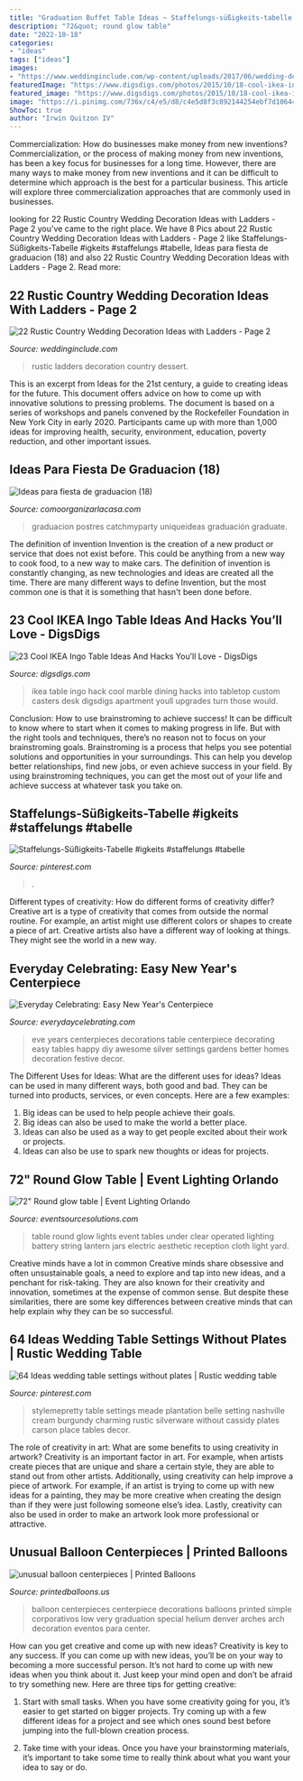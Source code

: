 ```yaml
---
title: "Graduation Buffet Table Ideas ~ Staffelungs-süßigkeits-tabelle #igkeits #staffelungs #tabelle"
description: "72&quot; round glow table"
date: "2022-10-18"
categories:
- "ideas"
tags: ["ideas"]
images:
- "https://www.weddinginclude.com/wp-content/uploads/2017/06/wedding-dessert-with-ladders.jpg"
featuredImage: "https://www.digsdigs.com/photos/2015/10/18-cool-ikea-ingo-table-ideas-and-hacks-youll-love-3.jpg"
featured_image: "https://www.digsdigs.com/photos/2015/10/18-cool-ikea-ingo-table-ideas-and-hacks-youll-love-3.jpg"
image: "https://i.pinimg.com/736x/c4/e5/d8/c4e5d8f3c892144254ebf7d10644157f.jpg"
ShowToc: true
author: "Irwin Quitzon IV"
---
```



Commercialization: How do businesses make money from new inventions?
Commercialization, or the process of making money from new inventions, has been a key focus for businesses for a long time. However, there are many ways to make money from new inventions and it can be difficult to determine which approach is the best for a particular business. This article will explore three commercialization approaches that are commonly used in businesses.

	

		
looking for 22 Rustic Country Wedding Decoration Ideas with Ladders - Page 2 you've came to the right place. We have 8 Pics about 22 Rustic Country Wedding Decoration Ideas with Ladders - Page 2 like Staffelungs-Süßigkeits-Tabelle #igkeits #staffelungs #tabelle, Ideas para fiesta de graduacion (18) and also 22 Rustic Country Wedding Decoration Ideas with Ladders - Page 2. Read more:
		
    
## 22 Rustic Country Wedding Decoration Ideas With Ladders - Page 2

<img loading=lazy src="https://www.weddinginclude.com/wp-content/uploads/2017/06/wedding-dessert-with-ladders.jpg" onerror="this.onerror=null;this.src='https://tse3.mm.bing.net/th?id=OIP.4R2fNlqcj2-URYSBE9zwJQHaLG&amp;pid=15.1';" alt="22 Rustic Country Wedding Decoration Ideas with Ladders - Page 2">

_Source: weddinginclude.com_

>rustic ladders decoration country dessert. 

	

This is an excerpt from Ideas for the 21st century, a guide to creating ideas for the future. This document offers advice on how to come up with innovative solutions to pressing problems. The document is based on a series of workshops and panels convened by the Rockefeller Foundation in New York City in early 2020. Participants came up with more than 1,000 ideas for improving health, security, environment, education, poverty reduction, and other important issues.

    
## Ideas Para Fiesta De Graduacion (18)

<img loading=lazy src="https://comoorganizarlacasa.com/wp-content/uploads/2016/05/Ideas-para-fiesta-de-graduacion-18.jpg" onerror="this.onerror=null;this.src='https://tse2.mm.bing.net/th?id=OIP.MVq4WikEv-acodmCOX1-7wAAAA&amp;pid=15.1';" alt="Ideas para fiesta de graduacion (18)">

_Source: comoorganizarlacasa.com_

>graduacion postres catchmyparty uniqueideas graduación graduate. 

	

The definition of invention
Invention is the creation of a new product or service that does not exist before. This could be anything from a new way to cook food, to a new way to make cars. The definition of invention is constantly changing, as new technologies and ideas are created all the time. There are many different ways to define Invention, but the most common one is that it is something that hasn't been done before.

    
## 23 Cool IKEA Ingo Table Ideas And Hacks You’ll Love - DigsDigs

<img loading=lazy src="https://www.digsdigs.com/photos/2015/10/18-cool-ikea-ingo-table-ideas-and-hacks-youll-love-3.jpg" onerror="this.onerror=null;this.src='https://tse1.mm.bing.net/th?id=OIP.jnRADMzGkgPBlXXggNxD2QHaLL&amp;pid=15.1';" alt="23 Cool IKEA Ingo Table Ideas And Hacks You’ll Love - DigsDigs">

_Source: digsdigs.com_

>ikea table ingo hack cool marble dining hacks into tabletop custom casters desk digsdigs apartment youll upgrades turn those would. 

	

Conclusion: How to use brainstroming to achieve success!
It can be difficult to know where to start when it comes to making progress in life. But with the right tools and techniques, there’s no reason not to focus on your brainstroming goals. Brainstroming is a process that helps you see potential solutions and opportunities in your surroundings. This can help you develop better relationships, find new jobs, or even achieve success in your field. By using brainstroming techniques, you can get the most out of your life and achieve success at whatever task you take on.

    
## Staffelungs-Süßigkeits-Tabelle #igkeits #staffelungs #tabelle

<img loading=lazy src="https://i.pinimg.com/736x/c6/90/cb/c690cb60c5e2978d61f2ddf2101665da.jpg" onerror="this.onerror=null;this.src='https://tse1.mm.bing.net/th?id=OIP.Mgbxr_hLFoOiqJZTTakU-wHaNK&amp;pid=15.1';" alt="Staffelungs-Süßigkeits-Tabelle #igkeits #staffelungs #tabelle">

_Source: pinterest.com_

>. 

	

Different types of creativity: How do different forms of creativity differ?
Creative art is a type of creativity that comes from outside the normal routine. For example, an artist might use different colors or shapes to create a piece of art. Creative artists also have a different way of looking at things. They might see the world in a new way.

    
## Everyday Celebrating: Easy New Year&#039;s Centerpiece

<img loading=lazy src="https://chella.typepad.com/.a/6a00d8341c019753ef0128768a5ce1970c-600wi" onerror="this.onerror=null;this.src='https://tse2.mm.bing.net/th?id=OIP.7GQzCqy5SjSMd1LaJog2gQHaJ4&amp;pid=15.1';" alt="Everyday Celebrating: Easy New Year&#039;s Centerpiece">

_Source: everydaycelebrating.com_

>eve years centerpieces decorations table centerpiece decorating easy tables happy diy awesome silver settings gardens better homes decoration festive decor. 

	

The Different Uses for Ideas: What are the different uses for ideas?
Ideas can be used in many different ways, both good and bad. They can be turned into products, services, or even concepts. Here are a few examples:
1. Big ideas can be used to help people achieve their goals. 
2. Big ideas can also be used to make the world a better place. 
3. Ideas can also be used as a way to get people excited about their work or projects. 
4. Ideas can also be use to spark new thoughts or ideas for projects.

    
## 72&quot; Round Glow Table | Event Lighting Orlando

<img loading=lazy src="http://www.eventsourcesolutions.com/media/catalog/product/cache/1/image/9df78eab33525d08d6e5fb8d27136e95/s/f/sf13_round_glow_table.jpg" onerror="this.onerror=null;this.src='https://tse3.mm.bing.net/th?id=OIP.Smd8NFg1w8UzG3_NPshUaAHaJ4&amp;pid=15.1';" alt="72&quot; Round glow table | Event Lighting Orlando">

_Source: eventsourcesolutions.com_

>table round glow lights event tables under clear operated lighting battery string lantern jars electric aesthetic reception cloth light yard. 

	

Creative minds have a lot in common
Creative minds share obsessive and often unsustainable goals, a need to explore and tap into new ideas, and a penchant for risk-taking. They are also known for their creativity and innovation, sometimes at the expense of common sense. But despite these similarities, there are some key differences between creative minds that can help explain why they can be so successful.

    
## 64 Ideas Wedding Table Settings Without Plates | Rustic Wedding Table

<img loading=lazy src="https://i.pinimg.com/736x/c4/e5/d8/c4e5d8f3c892144254ebf7d10644157f.jpg" onerror="this.onerror=null;this.src='https://tse3.mm.bing.net/th?id=OIP.ZM4oToaVt9t0sh0D5DzUlQAAAA&amp;pid=15.1';" alt="64 Ideas wedding table settings without plates | Rustic wedding table">

_Source: pinterest.com_

>stylemepretty table settings meade plantation belle setting nashville cream burgundy charming rustic silverware without cassidy plates carson place tables decor. 

	

The role of creativity in art: What are some benefits to using creativity in artwork?
Creativity is an important factor in art. For example, when artists create pieces that are unique and share a certain style, they are able to stand out from other artists. Additionally, using creativity can help improve a piece of artwork. For example, if an artist is trying to come up with new ideas for a painting, they may be more creative when creating the design than if they were just following someone else’s idea. Lastly, creativity can also be used in order to make an artwork look more professional or attractive.

    
## Unusual Balloon Centerpieces | Printed Balloons

<img loading=lazy src="http://www.printedballoons.us/wp-content/uploads/2011/07/Very-special-printed-balloon-centerpieces-denver.jpg" onerror="this.onerror=null;this.src='https://tse2.mm.bing.net/th?id=OIP.l_ACz8GuMRpe1v6_wjXcMgHaJ4&amp;pid=15.1';" alt="unusual balloon centerpieces | Printed Balloons">

_Source: printedballoons.us_

>balloon centerpieces centerpiece decorations balloons printed simple corporativos low very graduation special helium denver arches arch decoration eventos para center. 

	

How can you get creative and come up with new ideas?
Creativity is key to any success. If you can come up with new ideas, you’ll be on your way to becoming a more successful person. It’s not hard to come up with new ideas when you think about it. Just keep your mind open and don’t be afraid to try something new. Here are three tips for getting creative:
1. Start with small tasks. When you have some creativity going for you, it’s easier to get started on bigger projects. Try coming up with a few different ideas for a project and see which ones sound best before jumping into the full-blown creation process.

2. Take time with your ideas. Once you have your brainstorming materials, it’s important to take some time to really think about what you want your idea to say or do.

